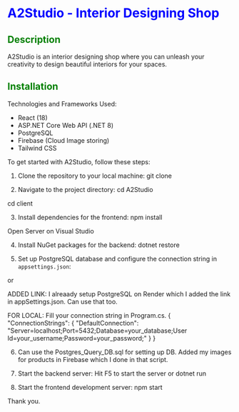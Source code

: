 # <span style="color:blue">A2Studio - Interior Designing Shop</span>

## <span style="color:green">Description</span>

A2Studio is an interior designing shop where you can unleash your creativity to design beautiful interiors for your spaces.

## <span style="color:green">Installation</span>

Technologies and Frameworks Used:
- React (18)
- ASP.NET Core Web API (.NET 8)
- PostgreSQL
- Firebase (Cloud Image storing)
- Tailwind CSS 

To get started with A2Studio, follow these steps:

1. Clone the repository to your local machine:
git clone <repository-url>

2. Navigate to the project directory:
cd A2Studio

cd client

3. Install dependencies for the frontend:
npm install

Open Server on Visual Studio

4. Install NuGet packages for the backend:
dotnet restore


6. Set up PostgreSQL database and configure the connection string in `appsettings.json`:

or

ADDED LINK:
I alreaady setup PostgreSQL on Render which I added the link in appSettings.json. Can use that too.

FOR LOCAL:
Fill your connection string in Program.cs.
{
  "ConnectionStrings": {
    "DefaultConnection": "Server=localhost;Port=5432;Database=your_database;User Id=your_username;Password=your_password;"
  }
}

6. Can use the Postgres_Query_DB.sql for setting up DB.
   Added my images for products in Firebase which I done in that script.

7. Start the backend server:
Hit F5 to start the server
or
dotnet run

8. Start the frontend development server:
npm start


Thank you.
